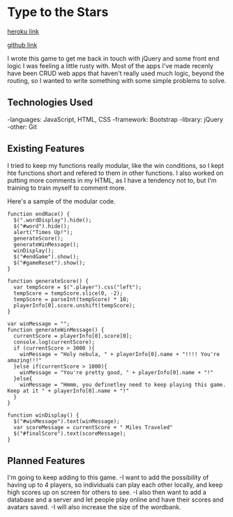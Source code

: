 # Type to the Stars

[heroku link](https://mysterious-basin-2931.herokuapp.com/)

[github link](https://github.com/nwimmer123/project-01)

I wrote this game to get me back in touch with jQuery and some front end logic I was feeling a little rusty with. Most of the apps I've made recenly have been CRUD web apps that haven't really used much logic, beyond the routing, so I wanted to write something with some simple problems to solve.

## Technologies Used

-languages: JavaScript, HTML, CSS
-framework: Bootstrap
-library: jQuery
-other: Git

## Existing Features

I tried to keep my functions really modular, like the win conditions, so I kept hte functions short and refered to them in other functions. I also worked on putting more comments in my HTML, as I have a tendency not to, but I'm training to train myself to comment more.

Here's a sample of the modular code.

```
function endRace() {
  $(".wordDisplay").hide();
  $("#word").hide();
  alert("Times Up!");
  generateScore();
  generateWinMessage();
  winDisplay();
  $("#endGame").show();
  $("#gameReset").show();
}

function generateScore() {
  var tempScore = $(".player").css("left");
  tempScore = tempScore.slice(0, -2);
  tempScore = parseInt(tempScore) * 10;
  playerInfo[0].score.unshift(tempScore);
}

var winMessage = "";
function generateWinMessage() {
  currentScore = playerInfo[0].score[0];
  console.log(currentScore);
  if (currentScore > 3000 ){
    winMessage = "Holy nebula, " + playerInfo[0].name + "!!!! You're amazing!!!"
  }else if(currentScore > 1000){
    winMessage = "You're pretty good, " + playerInfo[0].name + "!"
  }else{
    winMessage = "Hmmm, you definetley need to keep playing this game. Keep at it " + playerInfo[0].name + "!"
  }
}

function winDisplay() {
  $("#winMessage").text(winMessage);
  var scoreMessage = currentScore + " Miles Traveled"
  $("#finalScore").text(scoreMessage);
}
```

## Planned Features

I'm going to keep adding to this game. 
-I want to add the possibility of having up to 4 players, so individuals can play each other locally, and keep high scores up on screen for others to see. 
-I also then want to add a database and a server and let people play online and have their scores and avatars saved.
-I will also increase the size of the wordbank.


